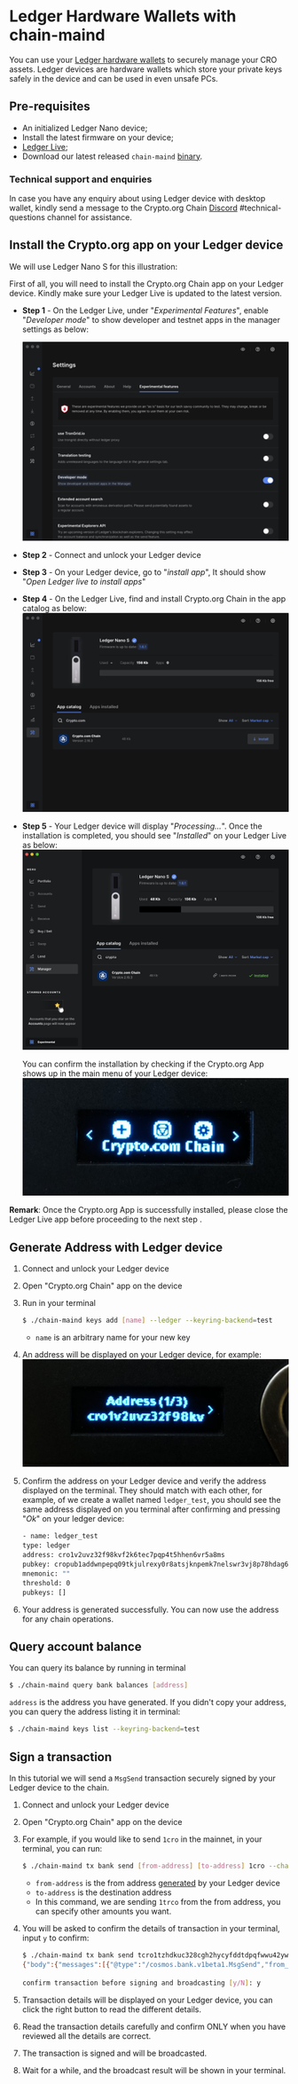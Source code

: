 # Ledger Hardware Wallets with chain-maind

You can use your [Ledger hardware wallets](https://www.ledger.com/) to securely manage your CRO assets. Ledger devices are hardware wallets which store your private keys safely in the device and can be used in even unsafe PCs.

## Pre-requisites

- An initialized Ledger Nano device;
- Install the latest firmware on your device;
- [Ledger Live](https://www.ledger.com/ledger-live);
- Download our latest released `chain-maind` [ binary](https://github.com/crypto-org-chain/chain-main/releases).


### Technical support and enquiries
In case you have any enquiry about using Ledger device with desktop wallet, kindly send a message to the Crypto.org Chain [Discord](https://discord.gg/pahqHz26q4) #technical-questions channel for assistance.


## Install the Crypto.org app on your Ledger device
We will use Ledger Nano S for this illustration:

First of all, you will need to install the Crypto.org Chain app on your Ledger device. Kindly make sure your Ledger Live is updated to the latest version. 

- **Step 1** - On the Ledger Live, under "*Experimental Features*", enable "*Developer mode*" to show developer and testnet apps in the manager settings as below:

    <img src="./assets/ledger_desktop_wallet/s1-1.png" />

- **Step 2** - Connect and unlock your Ledger device

- **Step 3** - On your Ledger device, go to "*install app*", It should show "*Open Ledger live to install apps*"

- **Step 4** - On the Ledger Live, find and install Crypto.org Chain in the app catalog as below:
        <img src="./assets/ledger_desktop_wallet/s1-4.png" />

- **Step 5** - Your Ledger device will display "*Processing…*". Once the installation is completed, you should see "*Installed*" on your Ledger Live as below:
        <img src="./assets/ledger_desktop_wallet/s1-5.png" />

    You can confirm the installation by checking if the Crypto.org App shows up in the main menu of your Ledger device:
            <img src="./assets/ledger_desktop_wallet/s1-5-1.jpeg" />

**Remark**: Once the Crypto.org App is successfully installed, please close the Ledger Live app before proceeding to the next step .

## Generate Address with Ledger device

1. Connect and unlock your Ledger device
1. Open "Crypto.org Chain" app on the device
1. Run in your terminal
    ```bash
    $ ./chain-maind keys add [name] --ledger --keyring-backend=test
    ```

    - `name` is an arbitrary name for your new key

1. An address will be displayed on your Ledger device, for example:
            <img src="./assets/ledger_desktop_wallet/s9.png" />
1. Confirm the address on your Ledger device and verify the address displayed on the terminal. They should match with each other, for example, of we create a wallet named `ledger_test`, you should see the same address displayed on you terminal after confirming and pressing "*Ok*" on your ledger device:
    ```bash
    - name: ledger_test
    type: ledger
    address: cro1v2uvz32f98kvf2k6tec7pqp4t5hhen6vr5a8ms
    pubkey: cropub1addwnpepq09tkjulrexy0r8atsjknpemk7nelswr3vj8p78hdag62phdhwgzgnpxrmg
    mnemonic: ""
    threshold: 0
    pubkeys: []
    ```

1. Your address is generated successfully. You can now use the address for any chain operations.

## Query account balance

You can query its balance by running in terminal

```bash
$ ./chain-maind query bank balances [address]
```

`address` is the address you have generated. If you didn't copy your address, you can query the address listing it in terminal:

```bash
$ ./chain-maind keys list --keyring-backend=test
```

## Sign a transaction

In this tutorial we will send a `MsgSend` transaction securely signed by your Ledger device to the chain.

1. Connect and unlock your Ledger device
1. Open "Crypto.org Chain" app on the device
1. For example, if you would like to send `1cro` in the mainnet, in your terminal, you can run:
    ```bash
    $ ./chain-maind tx bank send [from-address] [to-address] 1cro --chain-id="crypto-org-chain-mainnet-1" --ledger --keyring-backend=test  --sign-mode=amino-json
    ```

    - `from-address` is the from address [generated](#generate-address-with-ledger-device) by your Ledger device
    - `to-address` is the destination address
    - In this command, we are sending `1trco` from the from address, you can specify other amounts you want.
1. You will be asked to confirm the details of transaction in your terminal, input `y` to confirm:
    ```bash
    $ ./chain-maind tx bank send tcro1tzhdkuc328cgh2hycyfddtdpqfwwu42ywyfvkj tcro1aaah6juc9n6wvkkkr4zdn073n8gt7waha39xsv 1tcro --chain-id=testnet-croeseid-2 --ledger --keyring-backend=test  --sign-mode=amino-json
    {"body":{"messages":[{"@type":"/cosmos.bank.v1beta1.MsgSend","from_address":"tcro1tzhdkuc328cgh2hycyfddtdpqfwwu42ywyfvkj","to_address":"tcro1aaah6juc9n6wvkkkr4zdn073n8gt7waha39xsv","amount":[{"denom":"basetcro","amount":"100000000"}]}],"memo":"","timeout_height":"0","extension_options":[],"non_critical_extension_options":[]},"auth_info":{"signer_infos":[],"fee":{"amount":[],"gas_limit":"200000","payer":"","granter":""}},"signatures":[]}

    confirm transaction before signing and broadcasting [y/N]: y
    ```
1. Transaction details will be displayed on your Ledger device, you can click the right button to read the different details.
1. Read the transaction details carefully and confirm ONLY when you have reviewed all the details are correct.
1. The transaction is signed and will be broadcasted.
1. Wait for a while, and the broadcast result will be shown in your terminal.

